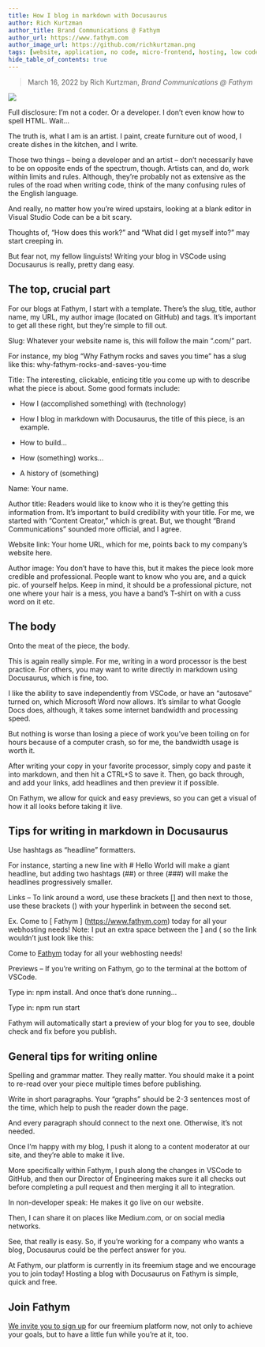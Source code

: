 ```yaml
---
title: How I blog in markdown with Docusaurus
author: Rich Kurtzman
author_title: Brand Communications @ Fathym
author_url: https://www.fathym.com
author_image_url: https://github.com/richkurtzman.png
tags: [website, application, no code, micro-frontend, hosting, low code]
hide_table_of_contents: true
---
```


> March 16, 2022 by Rich Kurtzman, _Brand Communications @ Fathym_

![](https://www.fathym.com/img/blogcode.jpeg)

Full disclosure: I’m not a coder. Or a developer. I don’t even know how to spell HTML. Wait… 

The truth is, what I am is an artist. I paint, create furniture out of wood, I create dishes in the kitchen, and I write.  

Those two things – being a developer and an artist – don’t necessarily have to be on opposite ends of the spectrum, though. Artists can, and do, work within limits and rules. Although, they’re probably not as extensive as the rules of the road when writing code, think of the many confusing rules of the English language.  

And really, no matter how you’re wired upstairs, looking at a blank editor in Visual Studio Code can be a bit scary.  

Thoughts of, “How does this work?” and “What did I get myself into?” may start creeping in.  

But fear not, my fellow linguists! Writing your blog in VSCode using Docusaurus is really, pretty dang easy.  

## The top, crucial part 

For our blogs at Fathym, I start with a template. There’s the slug, title, author name, my URL, my author image (located on GitHub) and tags. It’s important to get all these right, but they’re simple to fill out.  

Slug: Whatever your website name is, this will follow the main “.com/” part.  

For instance, my blog “Why Fathym rocks and saves you time” has a slug like this: why-fathym-rocks-and-saves-you-time 

Title: The interesting, clickable, enticing title you come up with to describe what the piece is about. Some good formats include:  

- How I (accomplished something) with (technology)  

- How I blog in markdown with Docusaurus, the title of this piece, is an example. 

- How to build… 

- How (something) works… 

- A history of (something)  

Name: Your name.  

Author title: Readers would like to know who it is they’re getting this information from. It’s important to build credibility with your title. For me, we started with “Content Creator,” which is great. But, we thought “Brand Communications” sounded more official, and I agree.  

Website link: Your home URL, which for me, points back to my company’s website here.  

Author image: You don’t have to have this, but it makes the piece look more credible and professional. People want to know who you are, and a quick pic. of yourself helps. Keep in mind, it should be a professional picture, not one where your hair is a mess, you have a band’s T-shirt on with a cuss word on it etc. 

## The body 

Onto the meat of the piece, the body. 

This is again really simple. For me, writing in a word processor is the best practice. For others, you may want to write directly in markdown using Docusaurus, which is fine, too.  

I like the ability to save independently from VSCode, or have an “autosave” turned on, which Microsoft Word now allows. It’s similar to what Google Docs does, although, it takes some internet bandwidth and processing speed.  

But nothing is worse than losing a piece of work you’ve been toiling on for hours because of a computer crash, so for me, the bandwidth usage is worth it.  

After writing your copy in your favorite processor, simply copy and paste it into markdown, and then hit a CTRL+S to save it. Then, go back through, and add your links, add headlines and then preview it if possible.  

On Fathym, we allow for quick and easy previews, so you can get a visual of how it all looks before taking it live.  

## Tips for writing in markdown in Docusaurus 

Use hashtags as “headline” formatters.  

For instance, starting a new line with # Hello World will make a giant headline, but adding two hashtags (##) or three (###) will make the headlines progressively smaller.  

Links – To link around a word, use these brackets [] and then next to those, use these brackets () with your hyperlink in between the second set.  

Ex. Come to [ Fathym ] (https://www.fathym.com) today for all your webhosting needs! Note: I put an extra space between the ] and ( so the link wouldn’t just look like this:  

Come to [Fathym](https://www.fathym.com) today for all your webhosting needs! 

Previews – If you’re writing on Fathym, go to the terminal at the bottom of VSCode. 

Type in: npm install. And once that’s done running… 

Type in: npm run start 

Fathym will automatically start a preview of your blog for you to see, double check and fix before you publish.  

## General tips for writing online 

Spelling and grammar matter. They really matter. You should make it a point to re-read over your piece multiple times before publishing.  

Write in short paragraphs. Your “graphs” should be 2-3 sentences most of the time, which help to push the reader down the page.  

And every paragraph should connect to the next one. Otherwise, it’s not needed.  

Once I’m happy with my blog, I push it along to a content moderator at our site, and they’re able to make it live.  

More specifically within Fathym, I push along the changes in VSCode to GitHub, and then our Director of Engineering makes sure it all checks out before completing a pull request and then merging it all to integration.  

In non-developer speak: He makes it go live on our website.  

Then, I can share it on places like Medium.com, or on social media networks.  

See, that really is easy. So, if you’re working for a company who wants a blog, Docusaurus could be the perfect answer for you. 

At Fathym, our platform is currently in its freemium stage and we encourage you to join today! Hosting a blog with Docusaurus on Fathym is simple, quick and free. 

## Join Fathym 

[We invite you to sign up](https://www.fathym.com/dashboard) for our freemium platform now, not only to achieve your goals, but to have a little fun while you’re at it, too. 